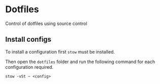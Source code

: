# Dotfiles

Control of dotfiles using source control

## Install configs

To install a configuration first `stow` must be installed.

Then open the `dotfiles` folder and run the following command for each configuration required.

    stow -vSt ~ <config>
